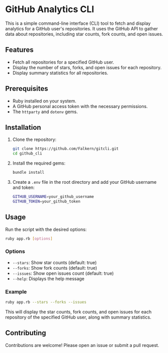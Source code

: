 # GitHub Analytics CLI

This is a simple command-line interface (CLI) tool to fetch and display analytics for a GitHub user's repositories. It uses the GitHub API to gather data about repositories, including star counts, fork counts, and open issues.

## Features

- Fetch all repositories for a specified GitHub user.
- Display the number of stars, forks, and open issues for each repository.
- Display summary statistics for all repositories.

## Prerequisites

- Ruby installed on your system.
- A GitHub personal access token with the necessary permissions.
- The `httparty` and `dotenv` gems.

## Installation

1. Clone the repository:

   ```sh
   git clone https://github.com/Falkern/gitcli.git
   cd github_cli
   ```

2. Install the required gems:

   ```sh
   bundle install
   ```

3. Create a `.env` file in the root directory and add your GitHub username and token:
   ```sh
   GITHUB_USERNAME=your_github_username
   GITHUB_TOKEN=your_github_token
   ```

## Usage

Run the script with the desired options:

```sh
ruby app.rb [options]
```

### Options

- `--stars`: Show star counts (default: true)
- `--forks`: Show fork counts (default: true)
- `--issues`: Show open issues count (default: true)
- `--help`: Displays the help message

### Example

```sh
ruby app.rb --stars --forks --issues
```

This will display the star counts, fork counts, and open issues for each repository of the specified GitHub user, along with summary statistics.

## Contributing

Contributions are welcome! Please open an issue or submit a pull request.
